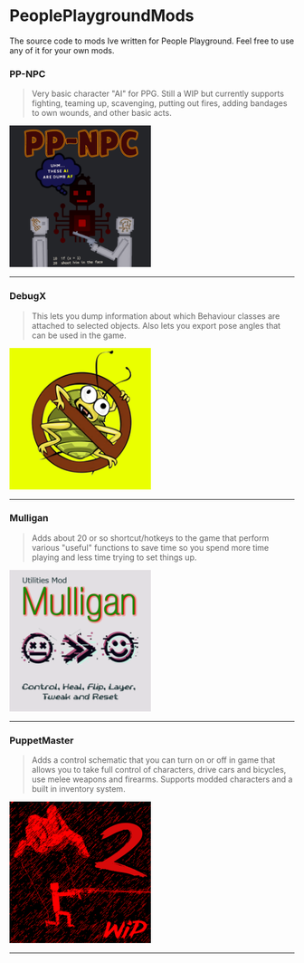 # PeoplePlaygroundMods
The source code to mods Ive written for People Playground.  Feel free to use any of it for your own mods.

### PP-NPC

> Very basic character "AI" for PPG.   Still a WIP but currently supports fighting, teaming up, scavenging, putting out fires, adding bandages to own wounds, and other basic acts.

<img src="PP-NPC/thumb.png?raw=truepng" width="250">

---

### DebugX

> This lets you dump information about which Behaviour classes are attached to selected objects.  Also lets you export pose angles that can be used in the game.

<img src="DebugX/thumb.png?raw=truepng" width="250">
          
---

### Mulligan

> Adds about 20 or so shortcut/hotkeys to the game that perform various "useful" functions to save time so you spend more time playing and less time trying to set things up.

<img src="Mulligan/thumb.png?raw=truepng" width="250">

---

### PuppetMaster

> Adds a control schematic that you can turn on or off in game that allows you to take full control of characters, drive cars and bicycles, use melee weapons and firearms.  Supports modded characters and a built in inventory system.

<img src="PuppetMaster/thumb.png?raw=truepng" width="250">

---
